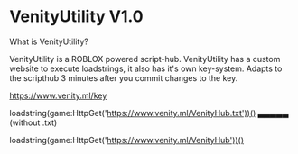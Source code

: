 # VenityUtility V1.0

What is VenityUtility?

VenityUtility is a ROBLOX powered script-hub. VenityUtility has a custom website to 
execute loadstrings, it also has it's own key-system. Adapts to the scripthub 3 minutes
after you commit changes to the key.



https://www.venity.ml/key



loadstring(game:HttpGet('https://www.venity.ml/VenityHub.txt'))()
▃▃▃▃▃
(without .txt)

loadstring(game:HttpGet('https://www.venity.ml/VenityHub'))()

